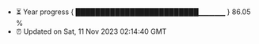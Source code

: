 - ⏳ Year progress { █████████████████████████▁▁▁▁▁ } 86.05 %
- ⏰ Updated on Sat, 11 Nov 2023 02:14:40 GMT

